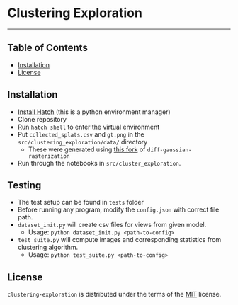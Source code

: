 # Clustering Exploration

-----

## Table of Contents

- [Installation](#installation)
- [License](#license)

## Installation

- [Install Hatch](https://hatch.pypa.io/latest/install/) (this is a python environment manager)
- Clone repository
- Run `hatch shell` to enter the virtual environment
- Put `collected_splats.csv` and `gt.png` in the `src/clustering_exploration/data/` directory
  - These were generated using [this fork](https://github.com/PLSE-Splats/diff-gaussian-rasterization/tree/extract-all-splats) of `diff-gaussian-rasterization`
- Run through the notebooks in `src/cluster_exploration`.

## Testing
- The test setup can be found in `tests` folder
- Before running any program, modify the `config.json` with correct file path.
- `dataset_init.py` will create csv files for views from given model.
  - Usage:
```python dataset_init.py <path-to-config>```
- `test_suite.py` will compute images and corresponding statistics from clustering algorithm.
  - Usage:
```python test_suite.py <path-to-config>```

## License

`clustering-exploration` is distributed under the terms of the [MIT](https://spdx.org/licenses/MIT.html) license.
